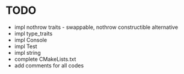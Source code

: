 # TODO

- impl nothrow traits - swappable, nothrow constructible alternative
- impl type_traits
- impl Console
- impl Test
- impl string
- complete CMakeLists.txt
- add comments for all codes
